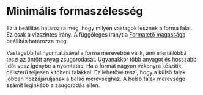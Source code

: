 # Minimális formaszélesség

Ez a beállítás határozza meg, hogy milyen vastagok lesznek a forma falai. Ez csak a vízszintes irány. A függőleges irányt a [Formatető magassága](mold_roof_height.md) beállítás határozza meg.

Vastagabb fal nyomtatásával a forma merevebbé válik, ami ellenállóbbá teszi az öntött anyag zsugorodását. Ugyanakkor több anyagot és hosszabb időt vesz igénybe a nyomtatás. Ha a formát nagyon vékonyra készítik, célszerű teljesen kitölteni falakkal. Ez lehetővé teszi, hogy a külső falak jobban hozzájáruljanak a belső merevséghez. A belső falak merevsége számít leginkább a zsugorodás ellen.
